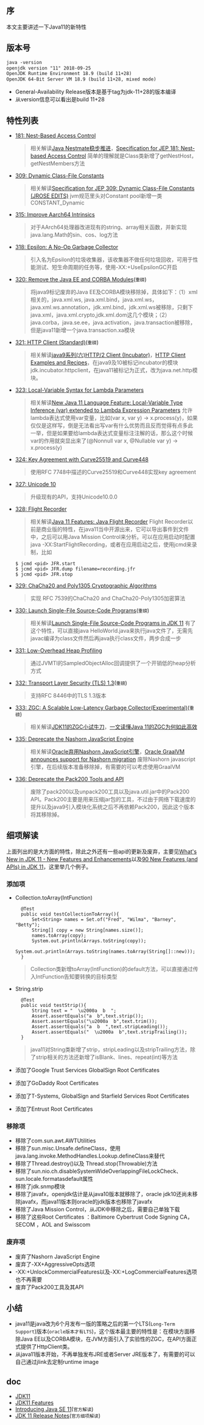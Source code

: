## 序

本文主要讲述一下Java11的新特性

## 版本号

```apache
java -version
openjdk version "11" 2018-09-25
OpenJDK Runtime Environment 18.9 (build 11+28)
OpenJDK 64-Bit Server VM 18.9 (build 11+28, mixed mode)
```

- General-Availability Release版本是基于tag为jdk-11+28的版本编译
- 从version信息可以看出是build 11+28

## 特性列表

- [181: Nest-Based Access Control](https://link.segmentfault.com/?enc=pZSWcvmbdRGSH%2FuS8s8IRA%3D%3D.HSHyrfFbnYWh4JRsEDlzYKAFflM5xxP7yYQm9ofZUYgNwQk%2BOH2z5S6JOafKBdWf)

  > 相关解读[Java Nestmate稳步推进](https://link.segmentfault.com/?enc=MoWmpFo8s6FW0dz0fpb3yw%3D%3D.81%2B0kO%2Fs1FRen2xD8wDRMGp8Zb9XFDtcl0v5eBSTcokqrJIWxFlxf7rWPCOKQ0H5)，[Specification for JEP 181: Nest-based Access Control](https://link.segmentfault.com/?enc=DdXqqHkivTDB4tM31heNmg%3D%3D.byAxJWzG8MYTf1xPR%2BpS%2FpBGe0Sk5V2zy6D52m6WgI8ZCUng%2FgHe%2Bzul5ABwb5PG%2Bd%2BhNvhrAPHo8%2B%2FlCfDJVQ%3D%3D)
  > 简单的理解就是Class类新增了getNestHost，getNestMembers方法

- [309: Dynamic Class-File Constants](https://link.segmentfault.com/?enc=WKXjZvJdGnNpWOCVZuwLlg%3D%3D.XSkzLivDz6Vl%2FKrNxxOPIlLW4LRHywsF%2B6vLJQUnH8%2B46Z%2FdPvzZb%2FA%2BRkckNxVa)

  > 相关解读[Specification for JEP 309: Dynamic Class-File Constants (JROSE EDITS)](https://link.segmentfault.com/?enc=nwdz3f%2Fl1lOV%2FBDUb%2F%2F9Cg%3D%3D.rJa%2F8T3ZXSTzP1vLUZ2me8Ro%2Fy0C%2BBbsdFX79UX8Qj873Qk08tpn%2FtZMskwWSCqE42p0mZ3vr%2BnHjNYIMjptMsennhJx343bJZpT3SdBuVc%3D)
  > jvm规范里头对Constant pool新增一类CONSTANT_Dynamic

- [315: Improve Aarch64 Intrinsics](https://link.segmentfault.com/?enc=6Ums81JdrQ42jkPB1j%2FGGA%3D%3D.yERGosEv8B7fe5xM1slZfLuxSk34oHuQ12Q2wTeOf43I%2F%2Ba3sQhKvYEyknA5eIzl)

  > 对于AArch64处理器改进现有的string、array相关函数，并新实现java.lang.Math的sin、cos、log方法

- [318: Epsilon: A No-Op Garbage Collector](https://link.segmentfault.com/?enc=8NikHLbyLDcM40ZCDKFQbg%3D%3D.o3Tzporld9S7k3RiZ8yhd%2FWvREmNq1QOE%2BdL5tXyH%2BmPL8HVKRJCSA%2FAq3LLUS7X)

  > 引入名为Epsilon的垃圾收集器，该收集器不做任何垃圾回收，可用于性能测试、短生命周期的任务等，使用-XX:+UseEpsilonGC开启

- [320: Remove the Java EE and CORBA Modules](https://link.segmentfault.com/?enc=5EQLwkIb40FlVTh7Y%2FigKQ%3D%3D.DqJgVGb2jYeu9ombzq9jM194GJ1zh7dWSjEVNWE%2FxVYVQKtCx9IbFXQCU2J9E5G2)(`重磅`)

  > 将java9标记废弃的Java EE及CORBA模块移除掉，具体如下：（1）xml相关的，java.xml.ws, java.xml.bind，java.xml.ws，java.xml.ws.annotation，jdk.xml.bind，jdk.xml.ws被移除，只剩下java.xml，java.xml.crypto,jdk.xml.dom这几个模块；（2）java.corba，java.se.ee，java.activation，java.transaction被移除，但是java11新增一个java.transaction.xa模块

- [321: HTTP Client (Standard)](https://link.segmentfault.com/?enc=likGr4mhlKGjUZw0yWSDWg%3D%3D.ZL8vBPNiqTP4dy%2BdxSSqfl8t8UsAVEf9VXiX7SySWMhZQryngsvqTwm01YGF%2B6xZ)(`重磅`)

  > 相关解读[java9系列(六)HTTP/2 Client (Incubator)](https://segmentfault.com/a/1190000013518969)，[HTTP Client Examples and Recipes](https://link.segmentfault.com/?enc=bY%2F94hJ1k7J%2FFcyGyJcdJw%3D%3D.NZfAqfO%2F%2BW72qeotTqeItDb%2BpNtumRRg0z6CaRkyrXlUC1wROj2zH0B%2BTwIcrg4grS6WcsAasW4Ma2GPC2%2FOPQ%3D%3D)，在java9及10被标记incubator的模块jdk.incubator.httpclient，在java11被标记为正式，改为java.net.http模块。

- [323: Local-Variable Syntax for Lambda Parameters](https://link.segmentfault.com/?enc=HRVPxy4%2FgLWnoxpfHWXhhw%3D%3D.5HCf3PzosUMv1vwadvcLNB%2F0uwfbpxTDqLAABmtWb9Al%2Fi4kZ9SBR%2Fhu6Fzm35cV)

  > 相关解读[New Java 11 Language Feature: Local-Variable Type Inference (var) extended to Lambda Expression Parameters](https://link.segmentfault.com/?enc=V7A3brVcGSDXyWxs%2FOCTTQ%3D%3D.h23gyeMT48mrFSgfPPUeLvw9xeNv55MBN0wSX3Cj5dP4ers7SkhbLyZ4EY1tc9twPMhrstKjCHKxwk%2FRyFGbC8zs3hJuQMrbUanndYdzS%2FTXwrunN0gUdUDJExjnAJwdNXCsKY4jCUxlNONHj%2Bw0piRvRNqhGobHKkB%2F%2BMRzh4XuqD9Ijrb20kPNqKOckHF4)
  > 允许lambda表达式使用var变量，比如(var x, var y) -> x.process(y)，如果仅仅是这样写，倒是无法看出写var有什么优势而且反而觉得有点多此一举，但是如果要给lambda表达式变量标注注解的话，那么这个时候var的作用就突显出来了(@Nonnull var x, @Nullable var y) -> x.process(y)

- [324: Key Agreement with Curve25519 and Curve448](https://link.segmentfault.com/?enc=uXjfB9tfpuACh6eZTiWgdg%3D%3D.sia46vZfdm8qwrqA7gwO9fi%2BQMHC8DmIIAzqJRiBYQOB8LY9SAX4BxJrBnkJxlca)

  > 使用RFC 7748中描述的Curve25519和Curve448实现key agreement

- [327: Unicode 10](https://link.segmentfault.com/?enc=i%2BNkS%2FkyJOZ2QKFezvU5Mg%3D%3D.ZoHmrbkRVtTzfMylj%2BWySvQLooxcYTYVWTS8G%2B2a2iYCdeR4rcsD9Q8AeX0VAmGb)

  > 升级现有的API，支持Unicode10.0.0

- [328: Flight Recorder](https://link.segmentfault.com/?enc=hi5UMfpWebwIc16u1zHOaQ%3D%3D.veEQ6UNqxbYZjNlp%2Fta7%2BiFq4BEog4BtaWfxEzz0IuH4tCTKQZWKJUImsRViERwL)

  > 相关解读[Java 11 Features: Java Flight Recorder](https://link.segmentfault.com/?enc=7NMULQzsuZCmYFYlbotu8Q%3D%3D.T8fUaq2Dx%2FyCd%2BunCUD59B0Nmt2SOeBg5jVlJYVzHyx3jnDpT9XFA3pvujmupDep6aqVF9%2Bc0oj%2FoEUeWmF8z8zZn%2BH1eJ%2FtX54%2BIUyAKao%3D)
  > Flight Recorder以前是商业版的特性，在java11当中开源出来，它可以导出事件到文件中，之后可以用Java Mission Control来分析。可以在应用启动时配置java -XX:StartFlightRecording，或者在应用启动之后，使用jcmd来录制，比如

  ```mipsasm
  $ jcmd <pid> JFR.start
  $ jcmd <pid> JFR.dump filename=recording.jfr
  $ jcmd <pid> JFR.stop
  ```

- [329: ChaCha20 and Poly1305 Cryptographic Algorithms](https://link.segmentfault.com/?enc=q11E43FALaEC3A7dzKXcNQ%3D%3D.hqpdICZeCJjU2ZcHfdgXjR%2BSc1HG4q3534T3AFIG5SrCl41WFkSG3TQrFBbFQqGJ)

  > 实现 RFC 7539的ChaCha20 and ChaCha20-Poly1305加密算法

- [330: Launch Single-File Source-Code Programs](https://link.segmentfault.com/?enc=X6NnqB4o%2BsnJsIZ9Mt5MGw%3D%3D.m66082hDhqgRhUzGwbPhUTB%2BbpzYDtw93ANPipwh0GjhLVU1OqpA4C5DOigs8VdU)(`重磅`)

  > 相关解读[Launch Single-File Source-Code Programs in JDK 11](https://link.segmentfault.com/?enc=TyqnWKnzL%2BkqIYWiIyAxfg%3D%3D.lCBULHUdIi%2BXv7da745ml8Qv%2BwVYnG%2FsKlo1%2Fdb1ZvPGKDvKs4yyXDcMjpJ%2BNMHUN6u877QIR%2FbvrFr8EzSb4rz7L3NQ%2BNsiyluAvmR29Ec%3D)
  > 有了这个特性，可以直接java HelloWorld.java来执行java文件了，无需先javac编译为class文件然后再java执行class文件，两步合成一步

- [331: Low-Overhead Heap Profiling](https://link.segmentfault.com/?enc=%2BhAyRqvRUV29%2Fsu5EDj4lA%3D%3D.nhXRIBpcyhlB7GNsbbiB9otMMf27FHcHkF1s32a2hYoiyXwDeAy%2BDiWNFok%2BPdl%2F)

  > 通过JVMTI的SampledObjectAlloc回调提供了一个开销低的heap分析方式

- [332: Transport Layer Security (TLS) 1.3](https://link.segmentfault.com/?enc=qtNUYV8RbU0DECzKxERELw%3D%3D.xN%2BV63F40oUJcm6ZQ32rfg9Y3zAMo3tQDy8NJ%2BRFEjv62VwnCF1tUZ0jBqOc%2BCw%2F)(`重磅`)

  > 支持RFC 8446中的TLS 1.3版本

- [333: ZGC: A Scalable Low-Latency Garbage Collector(Experimental)](https://link.segmentfault.com/?enc=hZ%2BhBkaUH9hbsYmASRPpcw%3D%3D.bif9A59fUERjuYcRmcOCpjhu9SvynfbqL1JvP887ZIhnHxRMdQlz%2F5o37vsM1mgs)(`重磅`)

  > 相关解读[JDK11的ZGC小试牛刀](https://segmentfault.com/a/1190000015725327)，[一文读懂Java 11的ZGC为何如此高效](https://link.segmentfault.com/?enc=Ul%2BnPan14weXYC%2FoEQ6sEQ%3D%3D.ZARiFcE3M%2BgGm66WfC%2BFkGk6DCrUsv5tM6ltsdC0kMqADTPQmn5ifnUYg056tW47oUaSOUjr4Rm%2BZ3ly4aHCaw%3D%3D)

- [335: Deprecate the Nashorn JavaScript Engine](https://link.segmentfault.com/?enc=1PcxUo3FXlSmPYQH2tet%2Bg%3D%3D.wPLD0uwzY67csHqGc0x06h7u3YMq2FQuygTKDbGd0sYfxGjXP6Ozkotho9rWot96)

  > 相关解读[Oracle弃用Nashorn JavaScript引擎](https://link.segmentfault.com/?enc=CMLJhZCMV9SX8%2BvB52gtKw%3D%3D.f%2FprYrBI4wLV4RTMf0fXUZ6GvB0EKCOaKfhJkUbnd1vjNTlU0OdtZ6nkltW%2BHD9C4y4JRDU1jpnprZ2O30%2BRAg%3D%3D)，[Oracle GraalVM announces support for Nashorn migration](https://link.segmentfault.com/?enc=8nYOG8yk%2FiwbeiGA76UNog%3D%3D.XQ27XUeyn1cHdm%2BBYIW64twE%2FlcndCuuY5GvzOVlDRj1LpTMAWl4JngNqkRa2%2FqEY4NNYAfZH5gsIny9%2BPK2XqEmMyTG%2BbbmaG58QR8yLWQhfZ0ISap1s%2F%2FTeXtx8IJO)
  > 废除Nashorn javascript引擎，在后续版本准备移除掉，有需要的可以考虑使用GraalVM

- [336: Deprecate the Pack200 Tools and API](https://link.segmentfault.com/?enc=7X5iltALetA35mgrbeKvbA%3D%3D.rfpHgsnmjMZV9VlkORVXsFm%2F8Cw8rVjuTDg4PIUazwcUl44QrHx%2BFnVn30sx1g%2Bq)

  > 废除了pack200以及unpack200工具以及java.util.jar中的Pack200 API。Pack200主要是用来压缩jar包的工具，不过由于网络下载速度的提升以及java9引入模块化系统之后不再依赖Pack200，因此这个版本将其移除掉。

## 细项解读

上面列出的是大方面的特性，除此之外还有一些api的更新及废弃，主要见[What's New in JDK 11 - New Features and Enhancements](https://link.segmentfault.com/?enc=T7spL%2BcYywMWRAVdK4cFUA%3D%3D.rnHAKvc6A9PvFY9KXH9Kb6S%2FNZS6Z2KsGA5bIfGnmPdKKfRWjDte9zWa%2FZEGm6uqWWwUj%2F%2BG4jPLavmf3j7RML0cF3hrjhWl%2BBsPtZNG6MEn2q%2BYOiejA6DJ7%2FTg7wBu)以及[90 New Features (and APIs) in JDK 11](https://link.segmentfault.com/?enc=JJeCVY9JtturET9rHDFPCw%3D%3D.Km3ammjEp%2FFLtTzx6%2BM8qE4vT0JzWp2YVVUsTohTbruz08B1azPIfdg5n0pHA1siLnOTKU1M1VSCKWBCMDfoVA%3D%3D)，这里举几个例子。

### 添加项

- Collection.toArray(IntFunction)

  ```reasonml
    @Test
    public void testCollectionToArray(){
        Set<String> names = Set.of("Fred", "Wilma", "Barney", "Betty");
        String[] copy = new String[names.size()];
        names.toArray(copy);
        System.out.println(Arrays.toString(copy));
        System.out.println(Arrays.toString(names.toArray(String[]::new)));
    }
  ```

  > Collection类新增toArray(IntFunction)的default方法，可以直接通过传入IntFunction告知要转换的目标类型

- String.strip

  ```reasonml
    @Test
    public void testStrip(){
        String text = "  \u2000a  b  ";
        Assert.assertEquals("a  b",text.strip());
        Assert.assertEquals("\u2000a  b",text.trim());
        Assert.assertEquals("a  b  ",text.stripLeading());
        Assert.assertEquals("  \u2000a  b",text.stripTrailing());
    }
  ```

  > java11对String类新增了strip，stripLeading以及stripTrailing方法，除了strip相关的方法还新增了isBlank、lines、repeat(int)等方法

- 添加了Google Trust Services GlobalSign Root Certificates

- 添加了GoDaddy Root Certificates

- 添加了T-Systems, GlobalSign and Starfield Services Root Certificates

- 添加了Entrust Root Certificates

### 移除项

- 移除了com.sun.awt.AWTUtilities
- 移除了sun.misc.Unsafe.defineClass，使用java.lang.invoke.MethodHandles.Lookup.defineClass来替代
- 移除了Thread.destroy()以及 Thread.stop(Throwable)方法
- 移除了sun.nio.ch.disableSystemWideOverlappingFileLockCheck、sun.locale.formatasdefault属性
- 移除了jdk.snmp模块
- 移除了javafx，openjdk估计是从java10版本就移除了，oracle jdk10还尚未移除javafx，而java11版本则oracle的jdk版本也移除了javafx
- 移除了Java Mission Control，从JDK中移除之后，需要自己单独下载
- 移除了这些Root Certificates ：Baltimore Cybertrust Code Signing CA，SECOM ，AOL and Swisscom

### 废弃项

- 废弃了Nashorn JavaScript Engine
- 废弃了-XX+AggressiveOpts选项
- -XX:+UnlockCommercialFeatures以及-XX:+LogCommercialFeatures选项也不再需要
- 废弃了Pack200工具及其API

## 小结

- java11是java改为6个月发布一版的策略之后的第一个LTS(`Long-Term Support`)版本(`oracle版本才有LTS`)，这个版本最主要的特性是：在模块方面移除Java EE以及CORBA模块，在JVM方面引入了实验性的ZGC，在API方面正式提供了HttpClient类。
- 从java11版本开始，不再单独发布JRE或者Server JRE版本了，有需要的可以自己通过jlink去定制runtime image

## doc

- [JDK11](https://link.segmentfault.com/?enc=ByG8XPHiAhXFT%2BDEk%2BpoAA%3D%3D.nv2KXyOf2TgS8mdRjIv8pa5IR8BAkE%2F2KvjmTJWKycg%3D)
- [JDK11 Features](https://link.segmentfault.com/?enc=TDQo3zb7eeqoyPqSv5NZgQ%3D%3D.LFnGQkFmoBm63v26D5KLbDlFSMFiwh3p%2F%2BpFFiWdI6%2Fezha1URfQQxyQ91v8jV6a)
- [Introducing Java SE 11](https://link.segmentfault.com/?enc=5iv4i19XZ2VM7jQlxVuk0w%3D%3D.E1JJQo1I0S6zPAQSrXjydvypfQAowhxfOY7NAP6GShT5Nr5fwYC%2BZT96sq2KJ%2FOflPBsZ%2FWl76C1%2B5Jag%2BG0ORQ%2FxzN4e%2BE2Y3CqTtf1eBQ%3D)(`官方解读`)
- [JDK 11 Release Notes](https://link.segmentfault.com/?enc=jUpzaNFULy6WR6DLaSncZg%3D%3D.F0BLSdyyuxTKy8biSng70og2mPGA5zQxKidZK3v1rEGh3ql3%2BX7oXoFdJspXJhgaT6FGvC%2FuL0QQaROXStxv17c5%2FoLKEsbxYpYfhksRdTk%3D)(`官方细项解读`)